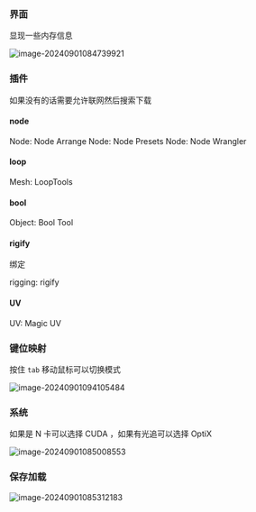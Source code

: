 ### 界面

显现一些内存信息

![image-20240901084739921](https://picr.oss-cn-qingdao.aliyuncs.com/img/image-20240901084739921.png)



### 插件

如果没有的话需要允许联网然后搜索下载

#### node 

Node: Node Arrange
Node: Node Presets
Node: Node Wrangler

#### loop

Mesh: LoopTools

#### bool

Object: Bool Tool

#### rigify

绑定

rigging: rigify

#### UV

UV: Magic UV



### 键位映射

按住 `tab` 移动鼠标可以切换模式

![image-20240901094105484](https://picr.oss-cn-qingdao.aliyuncs.com/img/image-20240901094105484.png)



### 系统

如果是 N 卡可以选择 CUDA ，如果有光追可以选择 OptiX

![image-20240901085008553](https://picr.oss-cn-qingdao.aliyuncs.com/img/image-20240901085008553.png)

### 保存加载

![image-20240901085312183](https://picr.oss-cn-qingdao.aliyuncs.com/img/image-20240901085312183.png)